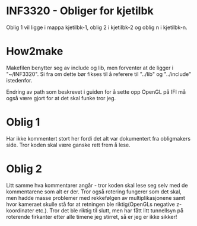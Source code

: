 INF3320 - Obliger for kjetilbk
=======

Oblig 1 vil ligge i mappa kjetilbk-1, oblig 2 i kjetilbk-2 og oblig n i kjetilbk-n.

How2make
=======
Makefilen benytter seg av include og lib, men forventer at de ligger i "~/INF3320". Si fra om dette bør fikses til å referere til "../lib" og "../include" istedenfor.

Endring av path som beskrevet i guiden for å sette opp OpenGL på IFI må også være gjort for at det skal funke tror jeg.

Oblig 1
=======
Har ikke kommentert stort her fordi det alt var dokumentert fra obligmakers side. Tror koden skal være ganske rett frem å lese.

Oblig 2
=======
Litt samme hva kommentarer angår - tror koden skal lese seg selv med de kommentarene som alt er der. Tror også rotering fungerer som det skal, men hadde masse problemer med rekkefølgen av multiplikasjonene samt hvor kameraet skulle stå for at retningen ble riktig(OpenGLs negative z-koordinater etc.). Tror det ble riktig til slutt, men har fått litt tunnellsyn på roterende firkanter etter alle timene jeg stirret, så er jeg er ikke sikker! 
